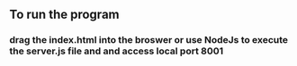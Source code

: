 ## To run the program
### drag the index.html into the broswer or use NodeJs to execute the server.js file and and access local port 8001